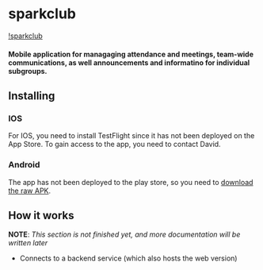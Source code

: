 # sparkclub

[!sparkclub](https://raw.githubusercontent.com/frc-862/robot_app/main/assets/sparkclub.png)

#### Mobile application for managaging attendance and meetings, team-wide communications, as well announcements and informatino for individual subgroups.

## Installing

### IOS
For IOS, you need to install TestFlight since it has not been deployed on the App Store. To gain access to the app, you need to contact David.

### Android
The app has not been deployed to the play store, so you need to [download the raw APK](https://lr.robosmrt.com/ql/android).

## How it works
**NOTE**: _This section is not finished yet, and more documentation will be written later_

- Connects to a backend service (which also hosts the web version)
